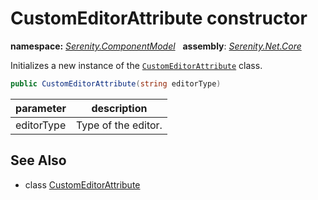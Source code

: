 # CustomEditorAttribute constructor
**namespace:** *[Serenity.ComponentModel](../../README.md#serenity.componentmodel-namespace)*   **assembly**: *[Serenity.Net.Core](../../README.md)*

Initializes a new instance of the [`CustomEditorAttribute`](../CustomEditorAttribute.md) class.

```csharp
public CustomEditorAttribute(string editorType)
```

| parameter | description |
| --- | --- |
| editorType | Type of the editor. |

## See Also

* class [CustomEditorAttribute](../CustomEditorAttribute.md)